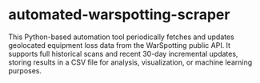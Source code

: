 # automated-warspotting-scraper
This Python-based automation tool periodically fetches and updates geolocated equipment loss data from the WarSpotting public API. It supports full historical scans and recent 30-day incremental updates, storing results in a CSV file for analysis, visualization, or machine learning purposes.

